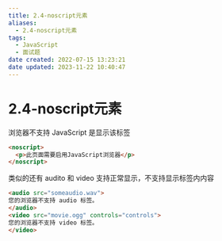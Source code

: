 ```yaml
---
title: 2.4-noscript元素
aliases:
  - 2.4-noscript元素
tags:
  - JavaScript
  - 面试题
date created: 2022-07-15 13:23:21
date updated: 2023-11-22 10:40:47
---
```


# 2.4-noscript元素

浏览器不支持 JavaScript 是显示该标签

```html
<noscript>
  <p>此页面需要启用JavaScript浏览器</p>
</noscript>
```

类似的还有 audito 和 video 支持正常显示，不支持显示标签内内容

```html
<audio src="someaudio.wav">
您的浏览器不支持 audio 标签。
</audio>
<video src="movie.ogg" controls="controls">
您的浏览器不支持 video 标签。
</video>
```
